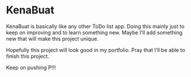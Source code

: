 <h1><b>KenaBuat</b></h1>
<p>KenaBuat is basically like any other ToDo list app. Doing this mainly just to keep on improving and to learn something new. Maybe I'll add something new that will make this project unique.</p>
<p>Hopefully this project will look good in my portfolio. Pray that I'll be able to finish this project. </p>
<p>Keep on pushing P!!!</p>
